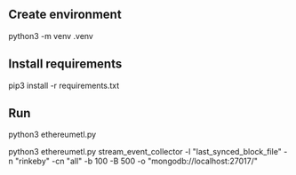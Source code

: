 ## Create environment
python3 -m venv .venv

## Install requirements
pip3 install -r requirements.txt

## Run
python3 ethereumetl.py

python3 ethereumetl.py stream_event_collector -l "last_synced_block_file" -n "rinkeby" -cn "all" -b 100 -B 500 -o "mongodb://localhost:27017/"
